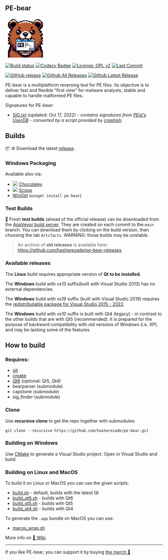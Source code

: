 PE-bear
-

<img src="./logo/main_ico.png" alt="PE-bear logo" width=128>

[![Build status](https://ci.appveyor.com/api/projects/status/q2smuy32pqqo0oyn?svg=true)](https://ci.appveyor.com/project/hasherezade/pe-bear)
[![Codacy Badge](https://app.codacy.com/project/badge/Grade/14648384b52b4d979bc1f2246edbd496)](https://app.codacy.com/gh/hasherezade/pe-bear/dashboard?utm_source=gh&utm_medium=referral&utm_content=&utm_campaign=Badge_grade)
[![License: GPL v2](https://img.shields.io/badge/License-GPL_v2-blue.svg)](https://www.gnu.org/licenses/old-licenses/gpl-2.0.en.html)
[![Last Commit](https://img.shields.io/github/last-commit/hasherezade/pe-bear/main)](https://github.com/hasherezade/pe-bear/commits)

[![GitHub release](https://img.shields.io/github/release/hasherezade/pe-bear.svg)](https://github.com/hasherezade/pe-bear/releases) 
[![Github All Releases](https://img.shields.io/github/downloads/hasherezade/pe-bear/total.svg)](https://github.com/hasherezade/pe-bear/releases)
[![Github Latest Release](https://img.shields.io/github/downloads/hasherezade/pe-bear/latest/total.svg)](https://github.com/hasherezade/pe-bear/releases) 

PE-bear is a multiplatform reversing tool for PE files. Its objective is to deliver fast and flexible “first view” for malware analysts, stable and capable to handle malformed PE files.

Signatures for PE-bear:
+ [SIG.txt](SIG.txt) (updated: Oct 17, 2022) - *contains signatures from [PEid's UserDB](http://www.softpedia.com/get/Programming/Packers-Crypters-Protectors/PEiD-updated.shtml) - converted by a script provided by [crashish](http://crashish.blogspot.com/2013/09/peid-signature-conversion-for-pe-bear.html)*

## Builds

📦 ⚙️ Download the latest [release](https://github.com/hasherezade/pe-bear/releases).


### Windows Packaging

Available also via:
+  ![](https://community.chocolatey.org/favicon.ico) [Chocolatey](https://community.chocolatey.org/packages/pebear)
+  ![](https://avatars.githubusercontent.com/u/16618068?s=15) [Scoop](https://scoop.sh/#/apps?q=pe-bear)
+  [WinGet](https://learn.microsoft.com/en-us/windows/package-manager/winget/) (`winget install pe-bear`)
      
### Test Builds

🧪 Fresh **test builds** (ahead of the official release) can be downloaded from the [AppVeyor build server](https://ci.appveyor.com/project/hasherezade/pe-bear). They are created on each commit to the `main` branch. You can download them by clicking on the build version, then choosing the tab `Artifacts`. WARNING: those builds may be unstable.

> An archive of **old releases** is available here: https://github.com/hasherezade/pe-bear-releases

### Available releases

The **Linux** build requires appropriate version of **Qt to be installed**.

The **Windows** build with *vs13* suffix(built with Visual Studio 2013) has no external dependencies.

The **Windows** build with *vs19* suffix (built with Visual Studio 2019) requires the [redistributable package for Visual Studio 2015 - 2022](https://learn.microsoft.com/en-us/cpp/windows/latest-supported-vc-redist?view=msvc-170).

The **Windows** build with *vs10* suffix is built with Qt4 (legacy) - in contrast to the other builds that are with Qt5 (recommended). It is prepared for the purpose of backward compatibility with old versions of Windows (i.e. XP), and may be lacking some of the features.

## How to build

### Requires:

+   [git](https://git-scm.com/downloads)
+   [cmake](http://www.cmake.org)
+   [Qt6](https://www.qt.io/download) (optional: Qt5, Qt4)
+   bearparser (submodule)
+   capstone (submodule)
+   sig_finder (submodule)

### Clone

Use **recursive clone** to get the repo together with submodules:

```console
git clone --recursive https://github.com/hasherezade/pe-bear.git
```

### Building on Windows

Use [CMake](http://www.cmake.org) to generate a Visual Studio project. Open in Visual Studio and build.


### Building on Linux and MacOS

To build it on Linux or MacOS you can use the given scripts:
+   [build.sh](./build.sh) - default, builds with the latest Qt
+   [build_qt6.sh](./build_qt6.sh) - builds with Qt6
+   [build_qt5.sh](./build_qt5.sh) - builds with Qt5
+   [build_qt4.sh](./build_qt4.sh) - builds with Qt4

To generate the `.app` bundle on MacOS you can use:
+   [macos_wrap.sh](./macos_wrap.sh)

More info on [📖 Wiki](https://github.com/hasherezade/pe-bear/wiki/Building-from-sources).

---

If you like PE-bear, you can support it by buying [the merch 🐻](https://teespring.com/pe-bear-ate-my-malwarez-v2?pid=377)

